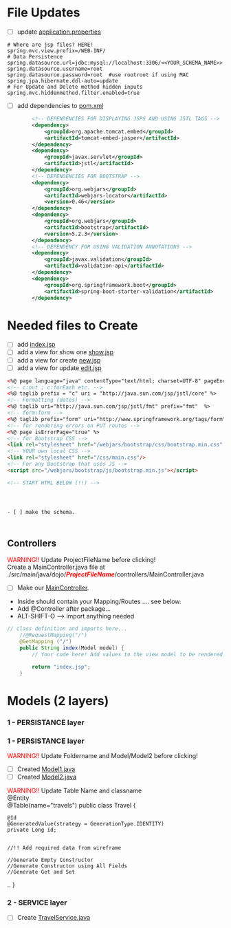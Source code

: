 # File Updates
- [ ] update [application.properties](./src/main/resources/application.properties)

```
# Where are jsp files? HERE!
spring.mvc.view.prefix=/WEB-INF/
# Data Persistence
spring.datasource.url=jdbc:mysql://localhost:3306/<<YOUR_SCHEMA_NAME>>
spring.datasource.username=root
spring.datasource.password=root  #use rootroot if using MAC
spring.jpa.hibernate.ddl-auto=update
# For Update and Delete method hidden inputs
spring.mvc.hiddenmethod.filter.enabled=true
```

- [ ] add dependencies to [pom.xml](./pom.xml)

```xml
		<!-- DEPENDENCIES FOR DISPLAYING JSPS AND USING JSTL TAGS -->
		<dependency>
			<groupId>org.apache.tomcat.embed</groupId>
			<artifactId>tomcat-embed-jasper</artifactId>
		</dependency>
		<dependency>
			<groupId>javax.servlet</groupId>
			<artifactId>jstl</artifactId>
		</dependency>
		<!-- DEPENDENCIES FOR BOOTSTRAP -->
		<dependency>
			<groupId>org.webjars</groupId>
			<artifactId>webjars-locator</artifactId>
			<version>0.46</version>
		</dependency>
		<dependency>
			<groupId>org.webjars</groupId>
			<artifactId>bootstrap</artifactId>
			<version>5.2.3</version>
		</dependency>
		<!-- DEPENDENCY FOR USING VALIDATION ANNOTATIONS -->
		<dependency>
			<groupId>javax.validation</groupId>
			<artifactId>validation-api</artifactId>
		</dependency>
		<dependency>
			<groupId>org.springframework.boot</groupId>
			<artifactId>spring-boot-starter-validation</artifactId>
		</dependency>


```
#
# Needed files to Create

- [ ] add [index.jsp](./src/main/webapp/WEB-INF/index.jsp)
- [ ] add a view for show one [show.jsp](./src/main/webapp/WEB-INF/show.jsp)
- [ ] add a view for create [new.jsp](./src/main/webapp/WEB-INF/new.jsp)
- [ ] add a view for update [edit.jsp](./src/main/webapp/WEB-INF/edit.jsp)

```html
<%@ page language="java" contentType="text/html; charset=UTF-8" pageEncoding="UTF-8"%>
<!-- c:out ; c:forEach etc. --> 
<%@ taglib prefix = "c" uri = "http://java.sun.com/jsp/jstl/core" %>
<!-- Formatting (dates) --> 
<%@ taglib uri="http://java.sun.com/jsp/jstl/fmt" prefix="fmt"  %>
<!-- form:form -->
<%@ taglib prefix="form" uri="http://www.springframework.org/tags/form"%>
<!-- for rendering errors on PUT routes -->
<%@ page isErrorPage="true" %>
<!-- for Bootstrap CSS -->
<link rel="stylesheet" href="/webjars/bootstrap/css/bootstrap.min.css" />
<!-- YOUR own local CSS -->
<link rel="stylesheet" href="/css/main.css"/>
<!-- For any Bootstrap that uses JS -->
<script src="/webjars/bootstrap/js/bootstrap.min.js"></script>

<!-- START HTML BELOW (!!) -->

```
#

```

- [ ] make the schema.


```
#

## Controllers

<span style="color:red">WARNING!!</span> Update ProjectFileName before clicking!<br/>
 Create a MainController.java file at ./src/main/java/dojo/<span style="color:red">**_ProjectFileName_**</span>/controllers/MainController.java
- [ ] Make our [MainController](./src/main/java/dojo/savetravels/controllers/MainController.java). 

- Inside should contain your Mapping/Routes .... see below.
- Add @Controller after package...
- ALT-SHIFT-O  --> import anything needed

```java
// class definition and imports here...
    //@RequestMapping("/")
    @GetMapping ("/")
    public String index(Model model) {
    	// Your code here! Add values to the view model to be rendered

        return "index.jsp";
    }

```
#

# Models (2 layers)
### 1 - PERSISTANCE layer
### 1 - PERSISTANCE layer
<span style="color:red">WARNING!!</span> Update Foldername and Model/Model2 before clicking!<br/>
- [ ] Created [Model1.java](src/main/java/dojo/FolderName/models/Model1.java)
- [ ] Created [Model2.java](src/main/java/dojo/FolderName/models/Ninja.java)

<span style="color:red">WARNING!!</span> Update Table Name and classname <br/>
@Entity <br/>
@Table(name="travels")
public class Travel {
    
    @Id
    @GeneratedValue(strategy = GenerationType.IDENTITY)
    private Long id;
    
    
	//!! Add required data from wireframe
	
	//Generate Empty Constructor
	//Generate Constructor using All Fields
	//Generate Get and Set
..
}

### 2 - SERVICE layer

- [ ] Create [TravelService.java](src/main/java/dojo/savetravels/services/TravelService.java) 
